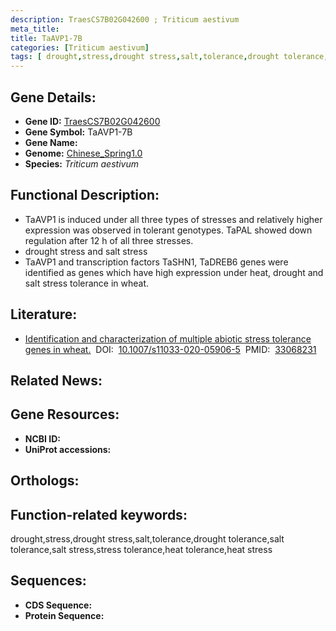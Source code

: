 ```yaml
---
description: TraesCS7B02G042600 ; Triticum aestivum
meta_title:
title: TaAVP1-7B
categories: [Triticum aestivum]
tags: [ drought,stress,drought stress,salt,tolerance,drought tolerance,salt tolerance,salt stress,stress tolerance,heat tolerance,heat stress ]
---
```


## Gene Details:
- **Gene ID:**	[TraesCS7B02G042600]()
- **Gene Symbol:** TaAVP1-7B
- **Gene Name:** 
- **Genome:** [Chinese_Spring1.0]()
- **Species:** *Triticum aestivum*

## Functional Description:
   - TaAVP1 is induced under all three types of stresses and relatively higher expression was observed in tolerant genotypes. TaPAL showed down regulation after 12 h of all three stresses.
   - drought stress and salt stress 
   - TaAVP1 and transcription factors TaSHN1, TaDREB6 genes were identified as genes which have high expression under heat, drought and salt stress tolerance in wheat.

## Literature:
   - [Identification and characterization of multiple abiotic stress tolerance genes in wheat.]( https://link.springer.com/article/10.1007/s11033-020-05906-5)&nbsp;&nbsp;DOI:&nbsp;&nbsp;[10.1007/s11033-020-05906-5](https://link.springer.com/article/10.1007/s11033-020-05906-5)&nbsp;&nbsp;PMID:&nbsp;&nbsp;[33068231](https://pubmed.ncbi.nlm.nih.gov/33068231/)

## Related News:

## Gene Resources:
- **NCBI ID:** [](https://www.ncbi.nlm.nih.gov/gene/?term=)
- **UniProt accessions:** [](https://www.uniprot.org/uniprotkb//entry)

## Orthologs:

## Function-related keywords:
drought,stress,drought stress,salt,tolerance,drought tolerance,salt tolerance,salt stress,stress tolerance,heat tolerance,heat stress

## Sequences:
- **CDS Sequence:**
- **Protein Sequence:**
